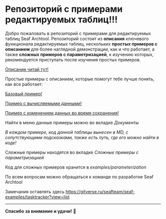 # Репозиторий с примерами редактируемых таблиц!!!
Добро пожаловать в репозиторий с примерами для редактируемых таблиц Seaf Archtool.
Репозиторий состоит из **описания** ключевого функционала редактируемых таблиц, нескольких **простых примеров с описанием** для более наглядной демонстрации, как и что работает, а также **сложных примеров с параметризацией**, к изучению которых, рекомендуется приступать после изучения простых примеров.

[Описание читай тут!](/docs/editable-table.description)

Простые примеры с описанием, которые помогут тебе лучше понять, как все работает:

[Базовый пример!](/docs/editable-table.base_example)

[Пример с вычисляемыми данными!](/docs/editable-table.base_example)

[Пример с изменением данных во время сохранения!](/docs/editable-table.fruits_example)

Найти в меню данные примеры можно во вкладке *Документы*

*В каждом примере, код данной таблицы вынесен в MD, с сопутствующими подсказками, также есть путь, где его можно найти в коде!*

Сложные примеры находятся во вкладке *Сложные примеры с параметризацией*

Код для сложных примеров хранится в *examples/parameterization*

По всем вопросам можно обращаться к команде по разработке Seaf Archtool

Замечания оставлять здесь https://gitverse.ru/seafteam/seaf-examples/tasktracker?view=list

---
**Спасибо за внимание и удачи!** 🎉